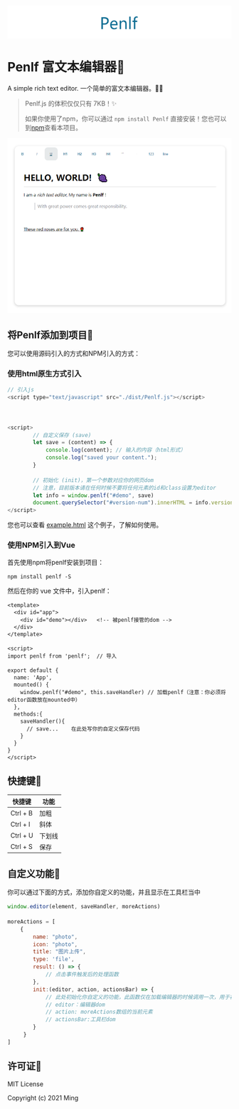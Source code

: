 <div align=center>
<img src="README.assets/image-20210705205358611.png"/>
</div>






# Penlf 富文本编辑器📜

  




A simple rich text editor. 一个简单的富文本编辑器。📑📌

> Penlf.js 的体积仅仅只有 7KB！✨
>
> 如果你使用了npm，你可以通过 `npm install Penlf` 直接安装！您也可以到[npm](https://www.npmjs.com/package/penlf)查看本项目。

  

  ![image-20210706015553441](README.assets/image-20210706015553441.png)









  



## 将Penlf添加到项目🔨

您可以使用源码引入的方式和NPM引入的方式：



### 使用html原生方式引入

```js
// 引入js
<script type="text/javascript" src="./dist/Penlf.js"></script>



<script>
        // 自定义保存 (save)
        let save = (content) => {
            console.log(content); // 输入的内容（html形式）
            console.log("saved your content.");
        }

        // 初始化 (init)，第一个参数对应你的网页dom
        // 注意，目前版本请在任何时候不要将任何元素的id和class设置为editor
        let info = window.penlf("#demo", save)
        document.querySelector("#version-num").innerHTML = info.version
</script>
```

您也可以查看 [example.html](./example.html) 这个例子，了解如何使用。



### 使用NPM引入到Vue

首先使用npm将penlf安装到项目：

``` shell
npm install penlf -S
```



然后在你的 vue 文件中，引入penlf：

```vue
<template>
  <div id="app">
    <div id="demo"></div>	<!-- 被penlf接管的dom -->
  </div>
</template>

<script>
import penlf from 'penlf'; 	// 导入

export default {
  name: 'App',
  mounted() {
    window.penlf("#demo", this.saveHandler)	// 加载penlf（注意：你必须将editor函数放在mounted中）
  },
  methods:{
    saveHandler(){
      // save...	在此处写你的自定义保存代码
    }
  }
}
</script>
```







  








## 快捷键🔮

| 快捷键   | 功能   |
| -------- | ------ |
| Ctrl + B | 加粗   |
| Ctrl + I | 斜体   |
| Ctrl + U | 下划线 |
| Ctrl + S | 保存   |











  




## 自定义功能📝

你可以通过下面的方式，添加你自定义的功能，并且显示在工具栏当中

``` js
window.editor(element, saveHandler, moreActions)

moreActions = [
    {
        name: "photo",
        icon: "photo",
        title: "图片上传",
        type: 'file',
        result: () => {
            // 点击事件触发后的处理函数
        },
        init:(editor, action, actionsBar) => {
            // 此处初始化你自定义的功能，此函数仅在加载编辑器的时候调用一次，用于初始化样式和相关内容
            // editor：编辑器dom
            // action: moreActions数组的当前元素
            // actionsBar:工具栏dom
        }
     }
]
```











  




## 许可证🧾

MIT License

Copyright (c) 2021 Ming





